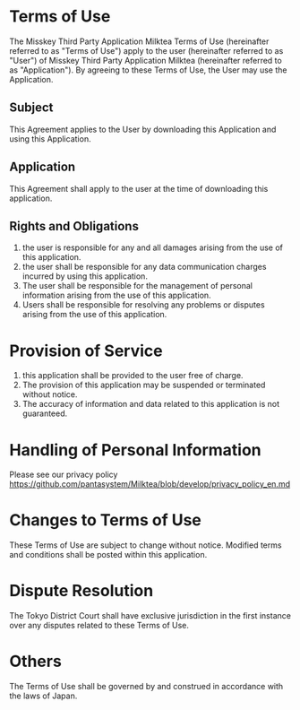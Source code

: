 # Terms of Use
The Misskey Third Party Application Milktea Terms of Use (hereinafter referred to as "Terms of Use") apply to the user (hereinafter referred to as "User") of Misskey Third Party Application Milktea (hereinafter referred to as "Application"). By agreeing to these Terms of Use, the User may use the Application.

## Subject
This Agreement applies to the User by downloading this Application and using this Application.

## Application
This Agreement shall apply to the user at the time of downloading this application.

## Rights and Obligations
1. the user is responsible for any and all damages arising from the use of this application.
2. the user shall be responsible for any data communication charges incurred by using this application. 
3. The user shall be responsible for the management of personal information arising from the use of this application. 
4. Users shall be responsible for resolving any problems or disputes arising from the use of this application.

# Provision of Service
1. this application shall be provided to the user free of charge. 
2. The provision of this application may be suspended or terminated without notice. 
3. The accuracy of information and data related to this application is not guaranteed.

# Handling of Personal Information
Please see our privacy policy
https://github.com/pantasystem/Milktea/blob/develop/privacy_policy_en.md

# Changes to Terms of Use
These Terms of Use are subject to change without notice. Modified terms and conditions shall be posted within this application.

# Dispute Resolution
The Tokyo District Court shall have exclusive jurisdiction in the first instance over any disputes related to these Terms of Use.

# Others
The Terms of Use shall be governed by and construed in accordance with the laws of Japan.
